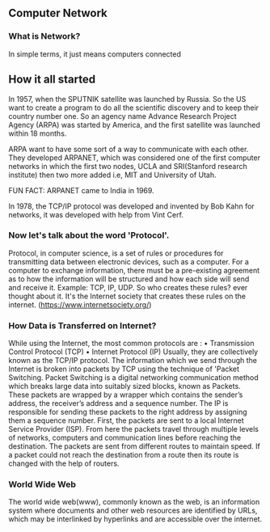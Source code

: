 ## Computer Network

### What is Network?
In simple terms, it just means computers connected

## How it all started
In 1957, when the SPUTNIK satellite was launched by Russia. So the US want to create a program to do all the scientific discovery and to keep their country number one. So an agency name Advance Research Project Agency (ARPA) was started by America, and the first satellite was launched within 18 months.

ARPA want to have some sort of a way to communicate with each other. They developed ARPANET, which was considered one of the first computer networks in which the first two nodes, UCLA and SRI(Stanford research institute) then two more added i.e, MIT and University of Utah.

FUN FACT: ARPANET came to India in 1969.

In 1978, the TCP/IP protocol was developed and invented by Bob Kahn for networks, it was developed with help from Vint Cerf.

### Now let's talk about the word 'Protocol'.
Protocol, in computer science, is a set of rules or procedures for transmitting data between electronic devices, such as a computer. For a computer to exchange information, there must be a pre-existing agreement as to how the information will be structured and how each side will send and receive it.
Example: TCP, IP, UDP.
So who creates these rules? ever thought about it.
It's the Internet society that creates these rules on the internet. (https://www.internetsociety.org/)

### How Data is Transferred on Internet?
While using the Internet, the most common protocols are :
• Transmission Control Protocol (TCP)
• Internet Protocol (IP)
Usually, they are collectively known as the TCP/IP protocol.
The information which we send through the Internet is broken into packets by TCP using the technique of 'Packet Switching.
Packet Switching is a digital networking communication method which breaks large data into suitably sized blocks, known as Packets.
These packets are wrapped by a wrapper which contains the sender’s address, the receiver’s address and a sequence number.
The IP is responsible for sending these packets to the right address by assigning them a sequence number.
First, the packets are sent to a local Internet Service Provider (ISP).
From here the packets travel through multiple levels of networks, computers and communication lines before reaching the destination.
The packets are sent from different routes to maintain speed.
If a packet could not reach the destination from a route then its route is changed with the help of routers.

### World Wide Web
The world wide web(www), commonly known as the web, is an information system where documents and other web resources are identified by URLs, which may be interlinked by hyperlinks and are accessible over the internet.

